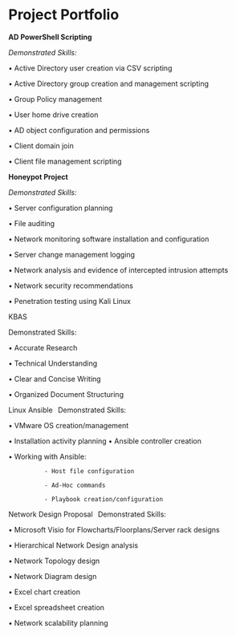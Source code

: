 # Project Portfolio
**AD PowerShell Scripting**

*Demonstrated Skills:*

•	Active Directory user creation via CSV scripting 

•	Active Directory group creation and management scripting 

•	Group Policy management 

•	User home drive creation 

•	AD object configuration and permissions 

•	Client domain join 

•	Client file management scripting 




**Honeypot Project**

*Demonstrated Skills:*

•	Server configuration planning 

•	File auditing 

•	Network monitoring software installation and configuration 

•	Server change management logging 

•	Network analysis and evidence of intercepted intrusion attempts
 
•	Network security recommendations 

•	Penetration testing using Kali Linux 




KBAS

Demonstrated Skills:   

•	Accurate Research 

•	Technical Understanding 

•	Clear and Concise Writing 

•	Organized Document Structuring 




Linux Ansible
  
Demonstrated Skills:  

•	VMware OS creation/management 

•	Installation activity planning 
•	Ansible controller creation 

•	Working with Ansible: 

              - Host file configuration 

              - Ad-Hoc commands 

              - Playbook creation/configuration 




Network Design Proposal
  
Demonstrated Skills:  

•	Microsoft Visio for Flowcharts/Floorplans/Server rack designs

•	Hierarchical Network Design analysis  

•	Network Topology design  

•	Network Diagram design  

•	Excel chart creation  

•	Excel spreadsheet creation  

•	Network scalability planning  

